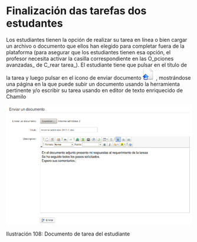 # Finalización das tarefas dos estudantes

Los estudiantes tienen la opción de realizar su tarea en línea o bien cargar un archivo o documento que ellos han elegido para completar fuera de la plataforma \(para asegurar que los estudiantes tienen esa opción, el profesor necesita activar la casilla correspondiente en las O_pciones avanzadas_ de C_rear tarea_\). El estudiante tiene que pulsar en el título de la tarea y luego pulsar en el icono de enviar documento ![](../../.gitbook/assets/imaxes1%20%282%29.png) , mostrándose una página en la que puede subir un documento usando la herramienta pertinente y/o escribir su tarea usando en editor de texto enriquecido de Chamilo

![](../../.gitbook/assets/graficos91%20%287%29.png)

Ilustración 108: Documento de tarea del estudiante

